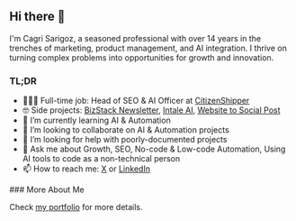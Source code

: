 ## Hi there 👋

I'm Cagri Sarigoz, a seasoned professional with over 14 years in the trenches of marketing, product management, and AI integration. I thrive on turning complex problems into opportunities for growth and innovation.

### TL;DR

- 🧑🏻‍💻 Full-time job: Head of SEO & AI Officer at [CitizenShipper](https://github.com/citizenshipper)
- 🤓 Side projects: [BizStack Newsletter](https://newsletter.bizstack.tech/subscribe), [Intale AI](https://intale.ai/), [Website to Social Post](https://websitetosocialpost.com/)
- 🌱 I’m currently learning AI & Automation
- 👯 I’m looking to collaborate on AI & Automation projects
- 🤔 I’m looking for help with poorly-documented projects
- 💬 Ask me about Growth, SEO, No-code & Low-code Automation, Using AI tools to code as a non-technical person
- 📫 How to reach me: [X](https://twitter.com/intent/follow?ref_src=twterm^follow|twgr^cagrisarigoz&region=follow_link&screen_name=cagrisarigoz) or [LinkedIn](https://www.linkedin.com/in/cagrisarigoz)

### More About Me

Check [my portfolio](https://cagrisarigoz.com/portfolio/) for more details.
